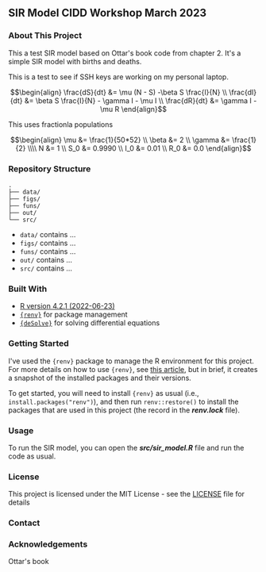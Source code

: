 ## SIR Model CIDD Workshop March 2023
### About This Project

This a test SIR model based on Ottar's book code from chapter 2. It's a simple SIR model with births and deaths.

This is a test to see if SSH keys are working on my personal laptop.

```math
\begin{align}
\frac{dS}{dt} &= \mu (N - S) -\beta S \frac{I}{N} \\
\frac{dI}{dt} &= \beta S \frac{I}{N} - \gamma I - \mu I \\
\frac{dR}{dt} &= \gamma I - \mu R
\end{align}
```
This uses fractionla populations

```math
\begin{align}
\mu &= \frac{1}{50*52} \\
\beta &= 2 \\
\gamma &= \frac{1}{2} \\\\

N &= 1 \\
S_0 &= 0.9990 \\
I_0 &= 0.01 \\
R_0 &= 0.0
\end{align}
```

### Repository Structure

```
.
├── data/
├── figs/
├── funs/
├── out/
└── src/
```

- `data/` contains ...
- `figs/` contains ...
- `funs/` contains ...
- `out/` contains ...
- `src/` contains ...

### Built With
- [R version 4.2.1 (2022-06-23)](https://cran.r-project.org/bin/macosx/)
- [`{renv}`](https://rstudio.github.io/renv/articles/renv.html) for package management
- [`{deSolve}`](https://cran.r-project.org/web/packages/deSolve/index.html) for solving differential equations

### Getting Started
I've used the `{renv}` package to manage the R environment for this project.
For more details on how to use `{renv}`, see [this article](https://rstudio.github.io/renv/articles/renv.html), but in brief, it creates a snapshot of the installed packages and their versions.

To get started, you will need to install `{renv}` as usual (i.e., `install.packages("renv")`), and then run `renv::restore()` to install the packages that are used in this project (the record in the ***renv.lock*** file).

### Usage
To run the SIR model, you can open the ***src/sir_model.R*** file and run the code as usual.


### License
This project is licensed under the MIT License - see the [LICENSE](LICENSE) file for details

### Contact


### Acknowledgements

Ottar's book 
